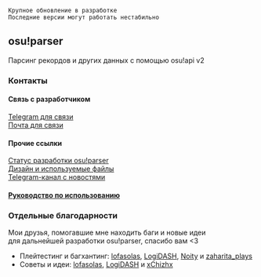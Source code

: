 `Крупное обновление в разработке`\
`Последние версии могут работать нестабильно`

## osu!parser

Парсинг рекордов и других данных с помощью osu!api v2

### Контакты

#### Связь с разработчиком

[Telegram для связи](https://t.me/diquoks)\
[Почта для связи](mailto:diquoks@yandex.ru)

#### Прочие ссылки

[Статус разработки osu!parser](https://www.icloud.com/notes/0e0fiDVkllQ3CZ8kn6tbdpLnw)\
[Дизайн и используемые файлы](https://www.figma.com/community/file/1473682127614150983)\
[Telegram-канал с новостями](https://t.me/diquoks_channel)

#### [Руководство по использованию](GUIDE.md)

### Отдельные благодарности

Мои друзья, помогавшие мне находить баги и новые идеи\
для дальнейшей разработки osu!parser, спасибо вам <3

- Плейтестинг и багхантинг: [lofasolas](https://osu.ppy.sh/users/31543047), [LogiDASH](https://osu.ppy.sh/users/10335625), [Noity](https://osu.ppy.sh/users/34986222) и [zaharita_plays](https://osu.ppy.sh/users/33283996)
- Советы и идеи: [lofasolas](https://osu.ppy.sh/users/31543047), [LogiDASH](https://osu.ppy.sh/users/10335625) и [xChizhx](https://github.com/xchizhx)
